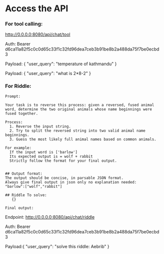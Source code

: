 # Access the API

### For tool calling:
http://0.0.0.0:8080/api/chat/tool

Auth: Bearer d6ca11a82f5c0c0d65c33f1c32fd96dea7ceb3b91be8b2a488da75f7be0ecbd3

Payload: {
  "user_query": "temperature of kathmandu"
}

Payload: {
  "user_query": "what is 2*8-2"
}

### For Riddle: 

    Prompt: 

    Your task is to reverse this process: given a reversed, fused animal word, determine the two original animals whose name beginnings were fused together.

    Process:
      1. Reverse the input string.
      2. Try to split the reversed string into two valid animal name beginnings.
      3. Guess the most likely full animal names based on common animals.

    For example:
      If the input word is ['barlow'] 
      Its expected output is = wolf + rabbit
      Strictly follow the format for your final output.
    

    ## Output format:
    The output should be concise, in parsable JSON format.
    Always give final output in json only no explanation needed:
    "barlow":["wolf","rabbit"]

    ## Riddle To solve:
       {}

    Final output: 

Endpoint: http://0.0.0.0:8080/api/chat/riddle

Auth: Bearer d6ca11a82f5c0c0d65c33f1c32fd96dea7ceb3b91be8b2a488da75f7be0ecbd3

Payload:{
  "user_query": "solve this riddle: Aebrib"
}

